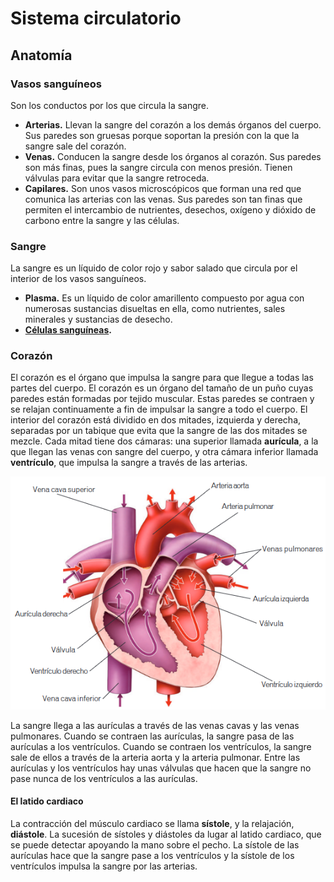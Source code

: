 # Sistema circulatorio

## Anatomía

### Vasos sanguíneos

Son los conductos por los que circula la sangre.

* **Arterias.** Llevan la sangre del corazón a los demás órganos del cuerpo. Sus paredes son gruesas porque soportan la presión con la que la sangre sale del corazón.
* **Venas.** Conducen la sangre desde los órganos al corazón. Sus paredes son más finas, pues la sangre circula con menos presión. Tienen válvulas para evitar que la sangre retroceda.
* **Capilares.** Son unos vasos microscópicos que forman una red que comunica las arterias con las venas. Sus paredes son tan finas que permiten el intercambio de nutrientes, desechos, oxígeno y dióxido de carbono entre la sangre y las células.

### Sangre

La sangre es un líquido de color rojo y sabor salado que circula por el interior de los vasos sanguíneos.

* **Plasma.** Es un líquido de color amarillento compuesto por agua con numerosas sustancias disueltas en ella, como nutrientes, sales minerales y sustancias de desecho.
* **[Células sanguíneas](../cell/blood-cell.md).**


### Corazón

El corazón es el órgano que impulsa la sangre para que llegue a todas las partes del cuerpo. El corazón es un órgano del tamaño de un puño cuyas paredes están formadas por tejido muscular. Estas paredes se contraen y se relajan continuamente a fin de impulsar la sangre a todo el cuerpo. El interior del corazón está dividido en dos mitades, izquierda y derecha, separadas por un tabique que evita que la sangre de las dos mitades se mezcle. Cada mitad tiene dos cámaras: una superior llamada **aurícula**, a la que llegan las venas con sangre del cuerpo, y otra cámara inferior llamada **ventrículo**, que impulsa la sangre a través de las arterias.

![heart.png](heart.png)

La sangre llega a las aurículas a través de las venas cavas y las venas pulmonares. Cuando se contraen las aurículas, la sangre pasa de las aurículas a los ventrículos. Cuando se contraen los ventrículos, la sangre sale de ellos a través de la arteria aorta y la arteria pulmonar. Entre las aurículas y los ventrículos hay unas válvulas que hacen que la sangre no pase nunca de los ventrículos a las aurículas.

#### El latido cardiaco

La contracción del músculo cardiaco se llama **sístole**, y la relajación, **diástole**. La sucesión de sístoles y diástoles da lugar al latido cardiaco, que se puede detectar apoyando la mano sobre el pecho. La sístole de las aurículas hace que la sangre pase a los ventrículos y la sístole de los ventrículos impulsa la sangre por las arterias.